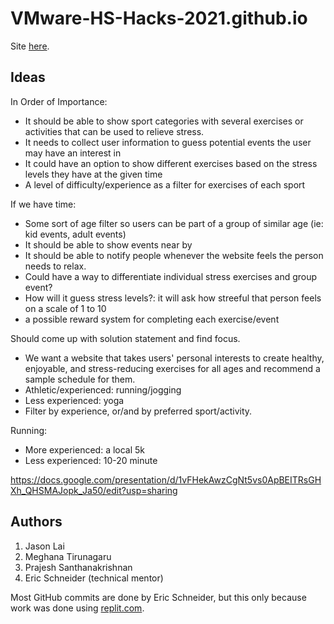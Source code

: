 # VMware-HS-Hacks-2021.github.io
Site [here](https://vmware-hs-hacks-2021.github.io).

## Ideas
In Order of Importance:
* It should be able to show sport categories with several exercises or activities that can be used to relieve stress.
* It needs to collect user information to guess potential events the user may have an interest in  
* It could have an option to show different exercises based on the stress levels they have at the given time
* A level of difficulty/experience as a filter for exercises of each sport 

If we have time:
* Some sort of age filter so users can be part of a group of similar age (ie: kid events, adult events)
* It should be able to show events near by 
* It should be able to notify people whenever the website feels the person needs to relax.
* Could have a way to differentiate individual stress exercises and group event?
* How will it guess stress levels?: it will ask how streeful that person feels on a scale of 1 to 10 
* a possible reward system for completing each exercise/event



Should come up with solution statement and find focus.

* We want a website that takes users' personal interests to create healthy, enjoyable, and stress-reducing exercises for all ages and recommend a sample schedule for them.
* Athletic/experienced: running/jogging
* Less experienced: yoga
* Filter by experience, or/and by preferred sport/activity.

Running:
* More experienced: a local 5k
* Less experienced: 10-20 minute

https://docs.google.com/presentation/d/1vFHekAwzCgNt5vs0ApBEITRsGHXh_QHSMAJopk_Ja50/edit?usp=sharing



## Authors
1. Jason Lai
2. Meghana Tirunagaru
3. Prajesh Santhanakrishnan
4. Eric Schneider (technical mentor)

Most GitHub commits are done by Eric Schneider, but this only because work was done using [replit.com](https://replit.com).
